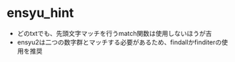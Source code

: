# ensyu_hint
- どのtxtでも、先頭文字マッチを行うmatch関数は使用しないほうが吉
- ensyu2は二つの数字群とマッチする必要があるため、findallかfinditerの使用を推奨

